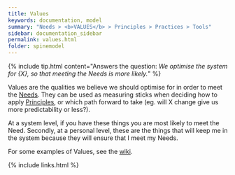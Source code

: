 ```yaml
---
title: Values
keywords: documentation, model
summary: "Needs > <b>VALUES</b> > Principles > Practices > Tools"
sidebar: documentation_sidebar
permalink: values.html
folder: spinemodel
---
```


{% include tip.html content="Answers the question: *We optimise the system for {X}, so that meeting the Needs is more likely.*" %}

Values are the qualities we believe we should optimise for in order to meet the [Needs](/needs). They can be used as measuring sticks when deciding how to apply [Principles](/principles), or which path forward to take (eg. will X change give us more predictability or less?).

At a system level, if you have these things you are most likely to meet the Need. Secondly, at a personal level, these are the things that will keep me in the system because they will ensure that I meet my Needs.

For some examples of Values, see the [wiki](http://spine.wiki/values.html).


{% include links.html %}
